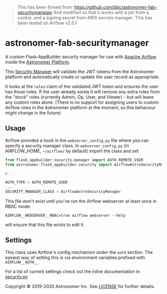 > This has been forked from: https://github.com/bbc/astronomer-fab-securitymanager
> And modified so that it works with a jwt from a cookie, and a signing secret from AWS secrets manager.
> This has been tested on Airflow v2.0.1

# astronomer-fab-securitymanager

A custom Flask-AppBuilder security manager for use with [Apache
Airflow][Airflow] inside the [Astronomer Platform].

This [Security Manager] will validate the JWT tokens from the Astronomer
platform and automatically create or update the user record as appropriate.

It looks at the `roles` claim of the validated JWT token and ensures the user
has those roles. If the user already exists it will remove any extra roles from
the "stock" roles (currently Admin, Op, User, and Viewer) - but will leave any
custom roles alone. (There is no support for assigning users to custom Airflow
roles in the Astronomer platform at the moment, so this behaviour might change
in the future)

## Usage

Airflow provides a hook in the `webserver_config.py` file where you can specify
a security manager class. In `webserver_config.py` (in AIRFLOW_HOME,
`~/airflow/` by default) import the class and set

```python
from flask_appbuilder.security.manager import AUTH_REMOTE_USER
from astronomer.flask_appbuilder.security import AirflowAstroSecurityManager

# ...

AUTH_TYPE = AUTH_REMOTE_USER
...
SECURITY_MANAGER_CLASS = AirflowAstroSecurityManager
```

This file won't exist until you've run the Airflow webserver at least once in RBAC mode:

```
AIRFLOW__WEBSERVER__RBAC=true airflow webserver --help
```

will ensure that this file exists to edit it.


## Settings

This class uses Airflow's config mechanism under the `auth` section. The
easiest way of setting this is via environment variables prefixed with
`AIRFLOW__AUTH__`

For a list of current settings check out the inline documentation in
[security.py](astronomer/flask_appbuilder/security.py)

Copyright © 2019-2020 Astronomer Inc. See [LICENSE](./LICENSE) for further details.

[Airflow]: https://airflow.apache.org/
[Security Manager]: https://flask-appbuilder.readthedocs.io/en/latest/security.html#your-custom-security
[Astronomer Platform]: https://www.astronomer.io/
